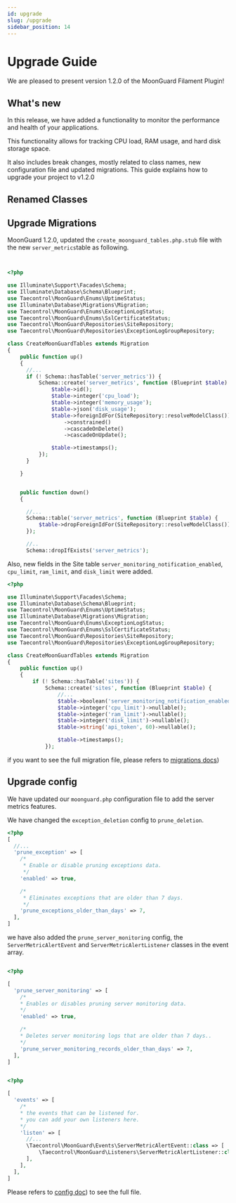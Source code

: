 ```yaml
---
id: upgrade
slug: /upgrade
sidebar_position: 14
---
```


# Upgrade Guide

We are pleased to present version 1.2.0 of the MoonGuard Filament Plugin!

## What's new

In this release, we have added a functionality to monitor the performance and
health of your applications.

This functionality allows for tracking CPU load, RAM usage,
and hard disk storage space.

It also includes break changes, mostly related to class names, new configuration
file and updated migrations. This guide explains how to upgrade your project to
v1.2.0

## Renamed Classes




## Upgrade Migrations

MoonGuard 1.2.0, updated the `create_moonguard_tables.php.stub` file with the new
`server_metrics`table as following.

```php


<?php

use Illuminate\Support\Facades\Schema;
use Illuminate\Database\Schema\Blueprint;
use Taecontrol\MoonGuard\Enums\UptimeStatus;
use Illuminate\Database\Migrations\Migration;
use Taecontrol\MoonGuard\Enums\ExceptionLogStatus;
use Taecontrol\MoonGuard\Enums\SslCertificateStatus;
use Taecontrol\MoonGuard\Repositories\SiteRepository;
use Taecontrol\MoonGuard\Repositories\ExceptionLogGroupRepository;

class CreateMoonGuardTables extends Migration
{
    public function up()
    {
      //...
      if (! Schema::hasTable('server_metrics')) {
          Schema::create('server_metrics', function (Blueprint $table) {
              $table->id();
              $table->integer('cpu_load');
              $table->integer('memory_usage');
              $table->json('disk_usage');
              $table->foreignIdFor(SiteRepository::resolveModelClass())
                  ->constrained()
                  ->cascadeOnDelete()
                  ->cascadeOnUpdate();

              $table->timestamps();
          });
      }

    }


    public function down()
    {

      //...
      Schema::table('server_metrics', function (Blueprint $table) {
          $table->dropForeignIdFor(SiteRepository::resolveModelClass());
      });

      //..
      Schema::dropIfExists('server_metrics');

```

Also, new fields in the Site table `server_monitoring_notification_enabled`,
`cpu_limit`, `ram_limit`, and `disk_limit` were added.

```php
<?php

use Illuminate\Support\Facades\Schema;
use Illuminate\Database\Schema\Blueprint;
use Taecontrol\MoonGuard\Enums\UptimeStatus;
use Illuminate\Database\Migrations\Migration;
use Taecontrol\MoonGuard\Enums\ExceptionLogStatus;
use Taecontrol\MoonGuard\Enums\SslCertificateStatus;
use Taecontrol\MoonGuard\Repositories\SiteRepository;
use Taecontrol\MoonGuard\Repositories\ExceptionLogGroupRepository;

class CreateMoonGuardTables extends Migration
{
    public function up()
    {
        if (! Schema::hasTable('sites')) {
            Schema::create('sites', function (Blueprint $table) {
                //...
                $table->boolean('server_monitoring_notification_enabled')->default(false);
                $table->integer('cpu_limit')->nullable();
                $table->integer('ram_limit')->nullable();
                $table->integer('disk_limit')->nullable();
                $table->string('api_token', 60)->nullable();

                $table->timestamps();
            });
```
if you want to see the full migration file, please refers to
[migrations docs](./migrations.md))

## Upgrade config

We have updated our `moonguard.php` configuration file to add the server metrics
features.

We have changed the `exception_deletion` config to `prune_deletion`.

```php
<?php
[
  //...
  'prune_exception' => [
    /*
     * Enable or disable pruning exceptions data.
     */
    'enabled' => true,

    /*
     * Eliminates exceptions that are older than 7 days.
     */
    'prune_exceptions_older_than_days' => 7,
  ],
]
```

we have also added the `prune_server_monitoring` config, the `ServerMetricAlertEvent`
and `ServerMetricAlertListener` classes in the event array.

```php

<?php

[
  'prune_server_monitoring' => [
    /*
    * Enables or disables pruning server monitoring data.
    */
    'enabled' => true,

    /*
    * Deletes server monitoring logs that are older than 7 days..
    */
    'prune_server_monitoring_records_older_than_days' => 7,
  ],
]
```

```php

<?php

[
  'events' => [
    /*
    * the events that can be listened for.
    * you can add your own listeners here.
    */
    'listen' => [
      //...
      \Taecontrol\MoonGuard\Events\ServerMetricAlertEvent::class => [
          \Taecontrol\MoonGuard\Listeners\ServerMetricAlertListener::class,
      ],
    ],
  ],
]
```

Please refers to [config doc](./configuration.md)) to see the full file.
